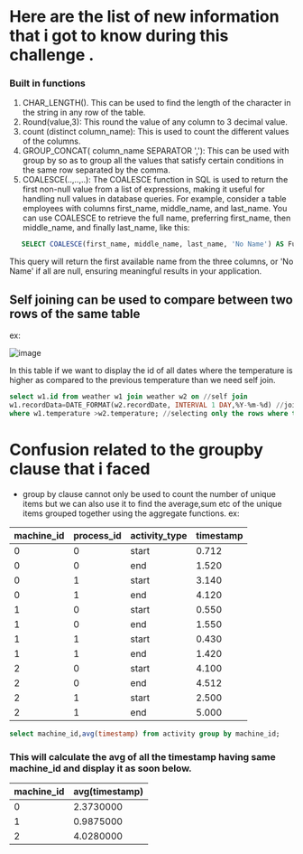  # Here are the list of new information that i got to know during this challenge .
 ### Built in functions
 1. CHAR_LENGTH(). This can be used to find the length of the character in the string in any row of the table.
2. Round(value,3): This round the value of any column to 3 decimal value.
3. count (distinct column_name): This is used to count the different values of the columns.
4. GROUP_CONCAT( column_name SEPARATOR ','): This can be used with group by so as to group all the values that satisfy certain conditions in the same row separated by the comma.
5. COALESCE(..,..,..): The COALESCE function in SQL is used to return the first non-null value from a list of expressions, making it useful for handling null values in database queries. For example, consider a table employees with columns first_name, middle_name, and last_name. You can use COALESCE to retrieve the full name, preferring first_name, then middle_name, and finally last_name, like this:
```SQL
   SELECT COALESCE(first_name, middle_name, last_name, 'No Name') AS FullName FROM employees;
```
This query will return the first available name from the three columns, or 'No Name' if all are null, ensuring meaningful results in your application.
 ## Self joining can  be used to compare between two rows of the same table
 ex: 
 
 ![image](https://github.com/user-attachments/assets/f82340e4-5c5f-41f8-8ce2-3683264b067f)
 
In this table if we want to display the id of all dates where the temperature is higher as compared to the previous temperature than we need self join.
```sql
select w1.id from weather w1 join weather w2 on //self join
w1.recordData=DATE_FORMAT(w2.recordDate, INTERVAL 1 DAY,%Y-%m-%d) //joining on the basis of differnce of two dates that is one day
where w1.temperature >w2.temperature; //selecting only the rows where the current temperature is greater than the previous temperature.
```
# Confusion related to the groupby clause that i faced
- group by clause cannot only be used to count the number of unique items but we can also use it to find the average,sum etc of the unique items grouped together using the aggregate functions.
ex:

| machine_id | process_id | activity_type | timestamp |
|------------|------------|---------------|-----------|
| 0          | 0          | start         | 0.712     |
| 0          | 0          | end           | 1.520     |
| 0          | 1          | start         | 3.140     |
| 0          | 1          | end           | 4.120     |
| 1          | 0          | start         | 0.550     |
| 1          | 0          | end           | 1.550     |
| 1          | 1          | start         | 0.430     |
| 1          | 1          | end           | 1.420     |
| 2          | 0          | start         | 4.100     |
| 2          | 0          | end           | 4.512     |
| 2          | 1          | start         | 2.500     |
| 2          | 1          | end           | 5.000     |

```sql
select machine_id,avg(timestamp) from activity group by machine_id;
```
### This will calculate the avg of all the timestamp having same machine_id and display it as soon below.

| machine_id | avg(timestamp) |
|------------|----------------|
| 0          | 2.3730000      |
| 1          | 0.9875000      |
| 2          | 4.0280000      |


